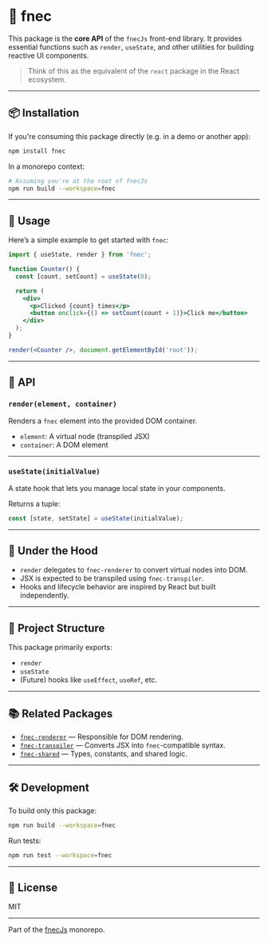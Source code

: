 
# 🦊 fnec

This package is the **core API** of the `fnecJs` front-end library. It provides essential functions such as `render`, `useState`, and other utilities for building reactive UI components.

> Think of this as the equivalent of the `react` package in the React ecosystem.

---

## 📦 Installation

If you're consuming this package directly (e.g. in a demo or another app):

```bash
npm install fnec
```

In a monorepo context:

```bash
# Assuming you're at the root of fnecJs
npm run build --workspace=fnec
```

---

## 🚀 Usage

Here’s a simple example to get started with `fnec`:

```jsx
import { useState, render } from 'fnec';

function Counter() {
  const [count, setCount] = useState(0);

  return (
    <div>
      <p>Clicked {count} times</p>
      <button onclick={() => setCount(count + 1)}>Click me</button>
    </div>
  );
}

render(<Counter />, document.getElementById('root'));
```

---

## 🔧 API

### `render(element, container)`

Renders a `fnec` element into the provided DOM container.

- `element`: A virtual node (transpiled JSX)
- `container`: A DOM element

---

### `useState(initialValue)`

A state hook that lets you manage local state in your components.

Returns a tuple:

```ts
const [state, setState] = useState(initialValue);
```

---

## 🧠 Under the Hood

- `render` delegates to `fnec-renderer` to convert virtual nodes into DOM.
- JSX is expected to be transpiled using `fnec-transpiler`.
- Hooks and lifecycle behavior are inspired by React but built independently.

---

## 📁 Project Structure

This package primarily exports:

- `render`
- `useState`
- (Future) hooks like `useEffect`, `useRef`, etc.

---

## 📚 Related Packages

- [`fnec-renderer`](../fnec-renderer) — Responsible for DOM rendering.
- [`fnec-transpiler`](../fnec-transpiler) — Converts JSX into `fnec`-compatible syntax.
- [`fnec-shared`](../fnec-shared) — Types, constants, and shared logic.

---

## 🛠️ Development

To build only this package:

```bash
npm run build --workspace=fnec
```

Run tests:

```bash
npm run test --workspace=fnec
```

---

## 📄 License

MIT

---

Part of the [fnecJs](https://github.com/your-username/fnecJs) monorepo.
```
